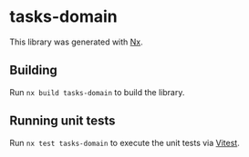 # tasks-domain

This library was generated with [Nx](https://nx.dev).

## Building

Run `nx build tasks-domain` to build the library.

## Running unit tests

Run `nx test tasks-domain` to execute the unit tests via [Vitest](https://vitest.dev/).
